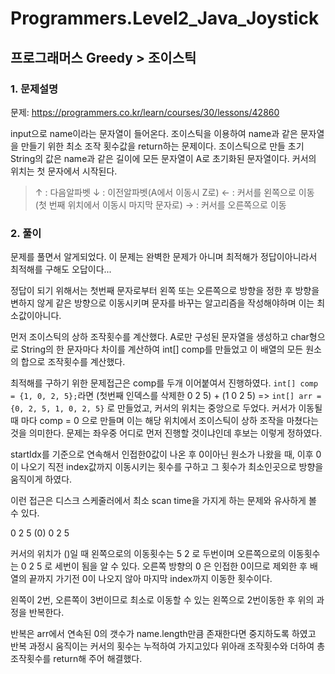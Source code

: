 # Programmers.Level2_Java_Joystick

## 프로그래머스 Greedy > 조이스틱

### 1. 문제설명
문제: https://programmers.co.kr/learn/courses/30/lessons/42860

input으로 name이라는 문자열이 들어온다. 조이스틱을 이용하여 name과 같은 문자열을 만들기 위한 최소 조작 횟수값을 return하는 문제이다. 조이스틱으로 만들 초기 String의 값은 name과 같은 길이에 모든 문자열이 A로 초기화된 문자열이다. 커서의 위치는 첫 문자에서 시작된다.
> ↑ : 다음알파벳 
> ↓ : 이전알파벳(A에서 이동시 Z로)
> ← : 커서를 왼쪽으로 이동 (첫 번째 위치에서 이동시 마지막 문자로)
> → : 커서를 오른쪽으로 이동

### 2. 풀이
문제를 풀면서 알게되었다. 이 문제는 완벽한 문제가 아니며 최적해가 정답이아니라서 최적해를 구해도 오답이다...

정답이 되기 위해서는 첫번째 문자로부터 왼쪽 또는 오른쪽으로 방향을 정한 후 방향을 변하지 않게 같은 방향으로 이동시키며 문자를 바꾸는 알고리즘을 작성해야하며 이는 최소값이아니다.

먼저 조이스틱의 상하 조작횟수를 계산했다. A로만 구성된 문자열을 생성하고 char형으로 String의 한 문자마다 차이를 계산하여 int[] comp를 만들었고 이 배열의 모든 원소의 합으로 조작횟수를 계산했다.

최적해를 구하기 위한 문제접근은 comp를 두개 이어붙여서 진행하였다.
```int[] comp = {1, 0, 2, 5};```라면 (첫번째 인덱스를 삭제한 0 2 5) + (1 0 2 5) => ```int[] arr = {0, 2, 5, 1, 0, 2, 5}``` 로 만들었고, 커서의 위치는 중앙으로 두었다. 커서가 이동될 때 마다 comp = 0 으로 만들며 이는 해당 위치에서 조이스틱이 상하 조작을 마쳤다는 것을 의미한다. 문제는 좌우중 어디로 먼저 진행할 것이냐인데 후보는 이렇게 정하였다.

startIdx를 기준으로 연속해서 인접한0값이 나온 후 0이아닌 원소가 나왔을 때, 이후 0이 나오기 직전 index값까지 이동시키는 횟수를 구하고 그 횟수가 최소인곳으로 방향을 움직이게 하였다.

이런 접근은 디스크 스케줄러에서 최소 scan time을 가지게 하는 문제와 유사하게 볼 수 있다.

0 2 5 (0) 0 2 5

커서의 위치가 ()일 때 왼쪽으로의 이동횟수는 5 2 로 두번이며 오른쪽으로의 이동횟수는 0 2 5 로 세번이 됨을 알 수 있다. 오른쪽 방향의 0 은 인접한 0이므로 제외한 후 배열의 끝까지 가기전 0이 나오지 않아 마지막 index까지 이동한 횟수이다.

왼쪽이 2번, 오른쪽이 3번이므로 최소로 이동할 수 있는 왼쪽으로 2번이동한 후 위의 과정을 반복한다.

반복은 arr에서 연속된 0의 갯수가 name.length만큼 존재한다면 중지하도록 하였고 반복 과정시 움직이는 커서의 횟수는 누적하여 가지고있다 위아래 조작횟수와 더하여 총 조작횟수를 return해 주어 해결했다.

